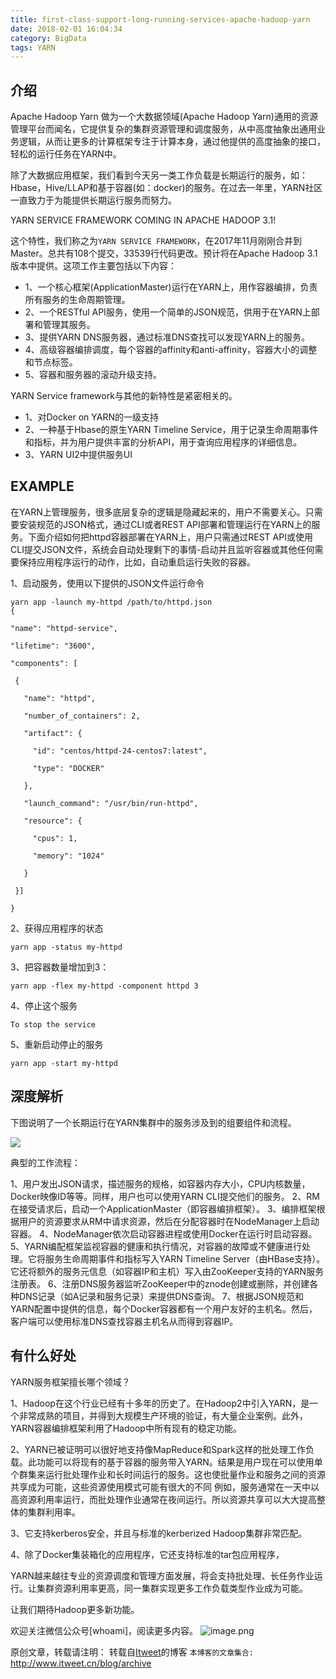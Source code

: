 ```yaml
---
title: first-class-support-long-running-services-apache-hadoop-yarn
date: 2018-02-01 16:04:34
category: BigData
tags: YARN
---
```

## 介绍

Apache Hadoop Yarn 做为一个大数据领域(Apache Hadoop Yarn)通用的资源管理平台而闻名，它提供复杂的集群资源管理和调度服务，从中高度抽象出通用业务逻辑，从而让更多的计算框架专注于计算本身，通过他提供的高度抽象的接口，轻松的运行任务在YARN中。

除了大数据应用框架，我们看到今天另一类工作负载是长期运行的服务，如：Hbase，Hive/LLAP和基于容器(如：docker)的服务。在过去一年里，YARN社区一直致力于为能提供长期运行服务而努力。

YARN SERVICE FRAMEWORK COMING IN APACHE HADOOP 3.1!

这个特性，我们称之为`YARN SERVICE FRAMEWORK`，在2017年11月刚刚合并到Master。总共有108个提交，33539行代码更改。预计将在Apache Hadoop 3.1版本中提供。这项工作主要包括以下内容：

- 1、一个核心框架(ApplicationMaster)运行在YARN上，用作容器编排，负责所有服务的生命周期管理。
- 2、一个RESTful API服务，使用一个简单的JSON规范，供用于在YARN上部署和管理其服务。
- 3、提供YARN DNS服务器，通过标准DNS查找可以发现YARN上的服务。
- 4、高级容器编排调度，每个容器的affinity和anti-affinity，容器大小的调整和节点标签。
- 5、容器和服务器的滚动升级支持。

YARN Service framework与其他的新特性是紧密相关的。

- 1、对Docker on YARN的一级支持
- 2、一种基于Hbase的原生YARN Timeline Service，用于记录生命周期事件和指标，并为用户提供丰富的分析API，用于查询应用程序的详细信息。
- 3、YARN UI2中提供服务UI

## EXAMPLE

在YARN上管理服务，很多底层复杂的逻辑是隐藏起来的，用户不需要关心。只需要安装规范的JSON格式，通过CLI或者REST API部署和管理运行在YARN上的服务。下面介绍如何把httpd容器部署在YARN上，用户只需通过REST API或使用CLI提交JSON文件，系统会自动处理剩下的事情-启动并且监听容器或其他任何需要保持应用程序运行的动作，比如，自动重启运行失败的容器。

1、启动服务，使用以下提供的JSON文件运行命令

```
yarn app -launch my-httpd /path/to/httpd.json
{

"name": "httpd-service",

"lifetime": "3600",

"components": [

 {

   "name": "httpd",

   "number_of_containers": 2,

   "artifact": {

     "id": "centos/httpd-24-centos7:latest",

     "type": "DOCKER"

   },

   "launch_command": "/usr/bin/run-httpd",

   "resource": {

     "cpus": 1,

     "memory": "1024"

   }

 }]

}
```

2、获得应用程序的状态

```
yarn app -status my-httpd
```

3、把容器数量增加到3：

```
yarn app -flex my-httpd -component httpd 3
```

4、停止这个服务

```
To stop the service
```

5、重新启动停止的服务

```
yarn app -start my-httpd
```

## 深度解析

下图说明了一个长期运行在YARN集群中的服务涉及到的组要组件和流程。

![](full-flesged-YARN-cluster-illustration.jpg)

典型的工作流程：

1、用户发出JSON请求，描述服务的规格，如容器内存大小，CPU内核数量，Docker映像ID等等。同样，用户也可以使用YARN CLI提交他们的服务。
2、RM在接受请求后，启动一个ApplicationMaster（即容器编排框架）。
3、编排框架根据用户的资源要求从RM中请求资源，然后在分配容器时在NodeManager上启动容器。
4、NodeManager依次启动容器进程或使用Docker在运行时启动容器。
5、YARN编配框架监视容器的健康和执行情况，对容器的故障或不健康进行处理。它将服务生命周期事件和指标写入YARN Timeline Server（由HBase支持）。它还将额外的服务元信息（如容器IP和主机）写入由ZooKeeper支持的YARN服务注册表。
6、注册DNS服务器监听ZooKeeper中的znode创建或删除，并创建各种DNS记录（如A记录和服务记录）来提供DNS查询。
7、根据JSON规范和YARN配置中提供的信息，每个Docker容器都有一个用户友好的主机名。然后，客户端可以使用标准DNS查找容器主机名从而得到容器IP。

## 有什么好处

YARN服务框架擅长哪个领域？

1、Hadoop在这个行业已经有十多年的历史了。在Hadoop2中引入YARN，是一个非常成熟的项目，并得到大规模生产环境的验证，有大量企业案例。此外，YARN容器编排框架利用了Hadoop中所有现有的稳定功能。

2、YARN已被证明可以很好地支持像MapReduce和Spark这样的批处理工作负载。此功能可以将现有的基于容器的服务带入YARN。结果是用户现在可以使用单个群集来运行批处理作业和长时间运行的服务。这也使批量作业和服务之间的资源共享成为可能，这些资源使用模式可能有很大的不同 例如，服务通常在一天中以高资源利用率运行，而批处理作业通常在夜间运行。所以资源共享可以大大提高整体的集群利用率。

3、它支持kerberos安全，并且与标准的kerberized Hadoop集群非常匹配。

4、除了Docker集装箱化的应用程序，它还支持标准的tar包应用程序，

YARN越来越往专业的资源调度和管理方面发展，将会支持批处理、长任务作业运行。让集群资源利用率更高，同一集群实现更多工作负载类型作业成为可能。

让我们期待Hadoop更多新功能。

欢迎关注微信公众号[whoami]，阅读更多内容。
![image.png](http://upload-images.jianshu.io/upload_images/9687832-2ff1ee6f489dcff3.png?imageMogr2/auto-orient/strip%7CimageView2/2/w/1240)

原创文章，转载请注明： 转载自[Itweet](http://www.itweet.cn)的博客
`本博客的文章集合:` http://www.itweet.cn/blog/archive